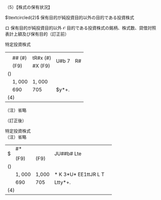 （5）【株式の保有状況】

$\textcircled{2}$ 保有目的が純投資目的以外の目的である投資株式

ロ 保有目的が純投資目的以外 $\mathcal { O }$ 目的である投資株式の銘柄、株式数、貸借対照表計上額及び保有目的（訂正前）

特定投資株式  

<table><tr><td rowspan="3"></td><td></td><td></td><td rowspan="3">U#b 7</td><td rowspan="3">R#</td></tr><tr><td>## (#)</td><td>tR#x (#)</td></tr><tr><td>(F9)</td><td>#X (F9)</td></tr><tr><td colspan="5">()</td></tr><tr><td rowspan="2"></td><td>1, 000</td><td>1, 000</td><td></td><td rowspan="2"></td></tr><tr><td>690</td><td>705</td><td>$y*+.</td></tr><tr><td colspan="4">(4)</td></tr></table>

（注）省略

（訂正後）

特定投資株式  
（注）省略  

<table><tr><td rowspan="3">$</td><td>#*</td><td></td><td rowspan="3">JU##b# Lte</td><td rowspan="3"></td></tr><tr><td></td><td></td></tr><tr><td>(F9)</td><td>(F9)</td></tr><tr><td colspan="5">()</td></tr><tr><td rowspan="2"></td><td>1, 000</td><td>1,000</td><td>* K 3*U* EE1ttJR L T</td><td rowspan="2"></td></tr><tr><td>690</td><td>705</td><td>Ltty*+.</td></tr><tr><td colspan="5">(4)</td></tr></table>